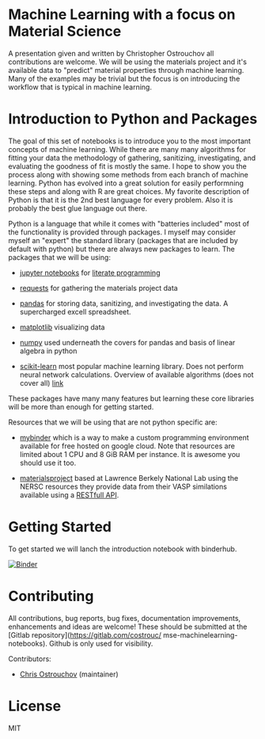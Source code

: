 # Machine Learning with a focus on Material Science

A presentation given and written by Christopher Ostrouchov all
contributions are welcome. We will be using the materials project and
it's available data to "predict" material properties through machine
learning. Many of the examples may be trivial but the focus is on
introducing the workflow that is typical in machine learning.

# Introduction to Python and Packages

The goal of this set of notebooks is to introduce you to the most
important concepts of machine learning. While there are many many
algorithms for fitting your data the methodology of gathering,
sanitizing, investigating, and evaluating the goodness of fit is
mostly the same. I hope to show you the process along with showing
some methods from each branch of machine learning. Python has evolved
into a great solution for easily performning these steps and along
with R are great choices. My favorite description of Python is that it
is the 2nd best language for every problem. Also it is probably the
best glue language out there.

Python is a language that while it comes with "batteries included"
most of the functionality is provided through packages. I myself may
consider myself an "expert" the standard library (packages that are
included by default with python) but there are always new packages to
learn. The packages that we will be using:

 - [jupyter notebooks](https://jupyter.org/) for [literate
   programming](https://en.wikipedia.org/wiki/Literate_programming)

 - [requests](http://docs.python-requests.org/en/master/) for
   gathering the materials project data

 - [pandas](https://pandas.pydata.org/) for storing data, sanitizing,
   and investigating the data. A supercharged excell spreadsheet.

 - [matplotlib](https://matplotlib.org/users/pyplot_tutorial.html)
   visualizing data

 - [numpy](http://www.numpy.org/) used underneath the covers for
   pandas and basis of linear algebra in python

 - [scikit-learn](http://scikit-learn.org/) most popular machine
   learning library. Does not perform neural network
   calculations. Overview of available algorithms (does not cover all)
   [link](http://scikit-learn.org/stable/tutorial/machine_learning_map/index.html)

These packages have many many features but learning these core
libraries will be more than enough for getting started.

Resources that we will be using that are not python specific are:

 - [mybinder](https://mybinder.org/) which is a way to make a custom
   programming environment available for free hosted on google
   cloud. Note that resources are limited about 1 CPU and 8 GiB RAM
   per instance. It is awesome you should use it too.

 - [materialsproject](https://materialsproject.org/) based at Lawrence
   Berkely National Lab using the NERSC resources they provide data
   from their VASP similations available using a [RESTfull
   API](https://www.quora.com/What-is-a-REST-API).

# Getting Started

To get started we will lanch the introduction notebook with binderhub.

[![Binder](https://mybinder.org/badge.svg)](http://mybinder.org/v2/gh/costrouc/mse-machinelearning-notebooks/master?urlpath=lab/tree/notebooks/Overview.ipynb)

# Contributing

All contributions, bug reports, bug fixes, documentation improvements,
enhancements and ideas are welcome! These should be submitted at the
[Gitlab repository](https://gitlab.com/costrouc/
mse-machinelearning-notebooks). Github is only used for visibility.

Contributors:
 - [Chris Ostrouchov](https://gitlab.com/costrouc) (maintainer)

# License

MIT
